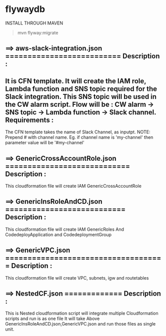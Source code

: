 # flywaydb
INSTALL THROUGH MAVEN
>mvn flyway:migrate


==> aws-slack-integration.json
    ==========================
Description : 
-------------
It is CFN template.
It will create the IAM role, Lambda function and SNS topic required for the Slack integration.
This SNS topic will be used in the CW alarm script.
Flow will be : CW alarm -> SNS topic -> Lambda function -> Slack channel.
Requirements :
-------------
The CFN template takes the name of Slack Channel, as inputpt.
NOTE: Prepend # with channel name. Eg. if channel name is 'my-channel' then parameter value will be '#my-channel'

==> GenericCrossAccountRole.json
    ============================
Description : 
-------------
This cloudformation file will create IAM GenericCrossAccountRole

==> GenericInsRoleAndCD.json
    ===========================
Description : 
-------------
This cloudformation file will create IAM GenericRoles And CodedeployApplication and CodedeploymentGroup

==> GenericVPC.json
    ====================================
Description : 
-------------
This cloudformation file will create VPC, subnets, igw and routetables

==> NestedCF.json
    =============
Description : 
-------------
This is Nested cloudformation script will integrate multiple Cloudformation scripts and run is as one file
It will take Above GenericInsRoleAndCD.json,GenericVPC.json and run those files as single unit.
